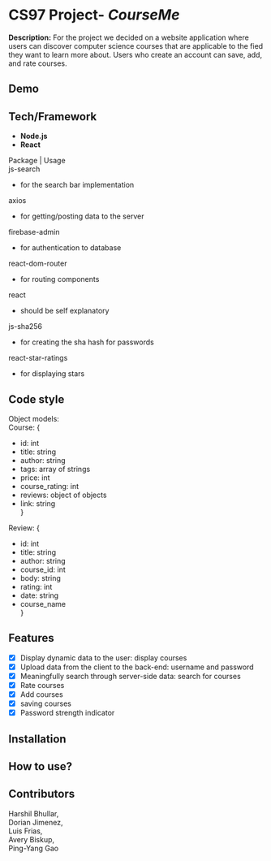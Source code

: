 # CS97 Project- *CourseMe* 
**Description:**
For the project we decided on a website application where users can discover 
computer science courses that are applicable to the fied they want to learn more about. 
Users who create an account can save, add, and rate courses.  

## Demo
## Tech/Framework
* **Node.js**
* **React**

Package | Usage  
js-search  
- for the search bar implementation  
  
axios  
- for getting/posting data to the server  
  
firebase-admin  
- for authentication to database  
  
react-dom-router  
- for routing components  
  
react  
- should be self explanatory  

js-sha256  
- for creating the sha hash for passwords  

react-star-ratings  
- for displaying stars  


## Code style
Object models:  
Course: {  
- id: int  
- title: string  
- author: string  
- tags: array of strings  
- price: int  
- course\_rating: int  
- reviews: object of objects  
- link: string  
}

Review: {  
- id: int  
- title: string  
- author: string  
- course\_id: int  
- body: string  
- rating: int  
- date: string  
- course\_name  
}

## Features
* [x] Display dynamic data to the user: display courses 
* [x] Upload data from the client to the back-end: username and password
* [x] Meaningfully search through server-side data: search for courses 
* [x] Rate courses 
* [x] Add courses  
* [x] saving courses
* [x] Password strength indicator
## Installation
## How to use?
## Contributors  
Harshil Bhullar,  
Dorian Jimenez,  
Luis Frias,  
Avery Biskup,  
Ping-Yang Gao  
